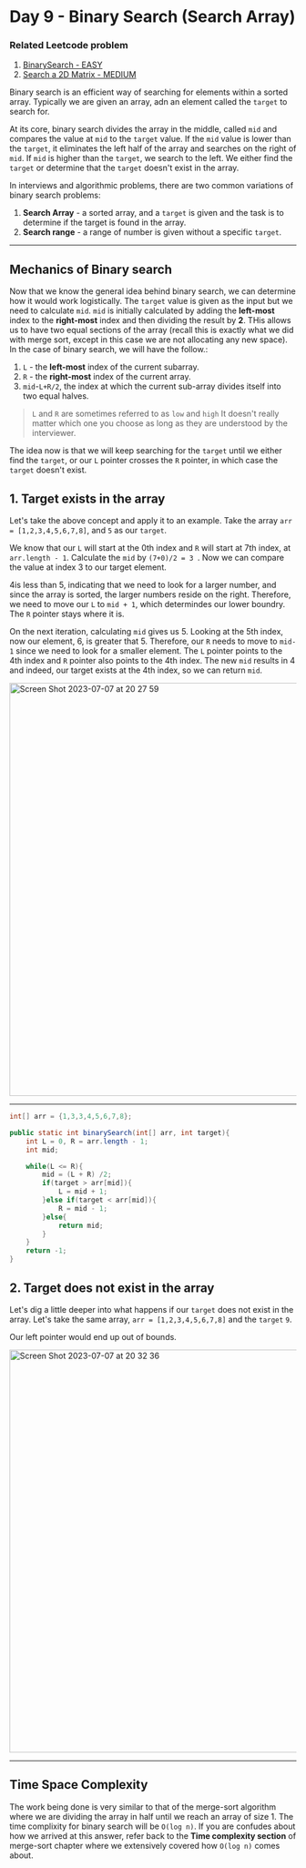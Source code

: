 # Day 9 - Binary Search (Search Array)

### Related Leetcode problem
1. <a href="https://github.com/Alisherka7/daily_challenge_algorithm/blob/main/challenge/day9/BinarySearch.java">BinarySearch - EASY</a>
2. <a href="https://github.com/Alisherka7/daily_challenge_algorithm/blob/main/challenge/day9/Search2DMatrix.md">Search a 2D Matrix - MEDIUM</a>

Binary search is an efficient way of searching for elements within a sorted array.
Typically we are given an array, adn an element called the ```target``` to search for.

At its core, binary search divides the array in the middle, called ```mid``` and compares the value at ```mid``` to the ```target``` value. If the ```mid``` value is lower than the ```target```, it eliminates the left half of the array and searches on the right of ```mid```. If ```mid``` is higher than the ```target```, we search to the left. We either find the ```target``` or determine that the ```target``` doesn't exist in the array.

In interviews and algorithmic problems, there are two common variations of binary search problems:
1. **Search Array** - a sorted array, and a ```target``` is given and the task is to determine if the target is found in the array.
2. **Search range** - a range of number is given without a specific ```target```.

<hr>

## Mechanics of Binary search

Now that we know the general idea behind binary search, we can determine how it would work logistically. The ```target``` value is given as the input but we need to calculate ```mid```. ```mid``` is initially calculated by adding the **left-most** index to the **right-most** index and then dividing the result by **2**. THis allows us to have two equal sections of the array (recall this is exactly what we did with merge sort, except in this case we are not allocating any new space). In the case of binary search, we will have the follow.:
1. ```L``` - the **left-most** index of the current subarray.
2. ```R``` - the **right-most** index of the current array.
3. ```mid```-```L+R/2```, the index at which the current sub-array divides itself into two equal halves.
   
> ```L``` and ```R``` are sometimes referred to as ```low``` and ```high``` It doesn't really matter which one you choose as long as they are understood by the interviewer.

The idea now is that we will keep searching for the ```target``` until we either find the ```target```, or our ```L``` pointer crosses the ```R``` pointer, in which case the ```target``` doesn't exist.


## 1. Target exists in the array
Let's take the above concept and apply it to an example. Take the array ```arr = [1,2,3,4,5,6,7,8]```, and ```5``` as our ```target```.

We know that our ```L``` will start at the 0th index and ```R``` will start at 7th index, at ```arr.length - 1```. Calculate the ```mid``` by ```(7+0)/2 = 3 ```. Now we can compare the value at index 3 to our target element.

4is less than 5, indicating that we need to look for a larger number, and since the array is sorted, the larger numbers reside on the right. Therefore, we need to move our ```L``` to ```mid + 1```, which determindes our lower boundry. The ```R``` pointer stays where it is.

On the next iteration, calculating ```mid``` gives us 5. Looking at the 5th index, now our element, 6, is greater that 5. Therefore, our ```R``` needs to move to ```mid-1``` since we need to look for a smaller element. The ```L``` pointer points to the 4th index and ```R``` pointer also points to the 4th index. The new ```mid``` results in 4 and indeed, our target exists at the 4th index, so we can return ```mid```.

<img width="726" alt="Screen Shot 2023-07-07 at 20 27 59" src="https://github.com/Alisherka7/Baekjoon/assets/38793933/2d1266ed-9fcd-4ad1-b6f1-af6ed6885422">

<hr>

```java
int[] arr = {1,3,3,4,5,6,7,8};

public static int binarySearch(int[] arr, int target){
    int L = 0, R = arr.length - 1;
    int mid;

    while(L <= R){
        mid = (L + R) /2;
        if(target > arr[mid]){
            L = mid + 1;
        }else if(target < arr[mid]){
            R = mid - 1;
        }else{
            return mid;
        }
    }
    return -1;
}
```

## 2. Target does not exist in the array
Let's dig a little deeper into what happens if our ```target``` does not exist in the array. Let's take the same array, ```arr = [1,2,3,4,5,6,7,8]``` and the ```target``` ```9```.

Our left pointer would end up out of bounds.

<img width="708" alt="Screen Shot 2023-07-07 at 20 32 36" src="https://github.com/Alisherka7/Baekjoon/assets/38793933/7028b9d6-ac50-4701-8d87-8904866b1283">


<hr>

## Time Space Complexity
The work being done is very similar to that of the merge-sort algorithm where we are dividing the array in half until we reach an array of size 1. The time complixity for binary search will be ```O(log n)```. If you are confudes about how we arrived at this answer, refer back to the **Time complexity section** of merge-sort chapter where we extensively covered how ```O(log n)``` comes about.

